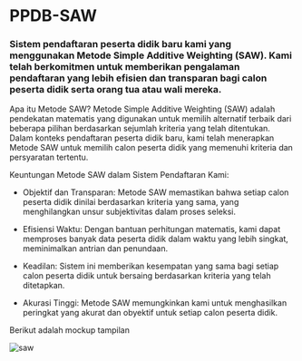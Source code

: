 # PPDB-SAW

### Sistem pendaftaran peserta didik baru kami yang menggunakan Metode Simple Additive Weighting (SAW). Kami telah berkomitmen untuk memberikan pengalaman pendaftaran yang lebih efisien dan transparan bagi calon peserta didik serta orang tua atau wali mereka.

Apa itu Metode SAW? Metode Simple Additive Weighting (SAW) adalah pendekatan matematis yang digunakan untuk memilih alternatif terbaik dari beberapa pilihan berdasarkan sejumlah kriteria yang telah ditentukan. Dalam konteks pendaftaran peserta didik baru, kami telah menerapkan Metode SAW untuk memilih calon peserta didik yang memenuhi kriteria dan persyaratan tertentu.

Keuntungan Metode SAW dalam Sistem Pendaftaran Kami:

* Objektif dan Transparan: Metode SAW memastikan bahwa setiap calon peserta didik dinilai berdasarkan kriteria yang sama, yang menghilangkan unsur subjektivitas dalam proses seleksi.

* Efisiensi Waktu: Dengan bantuan perhitungan matematis, kami dapat memproses banyak data peserta didik dalam waktu yang lebih singkat, meminimalkan antrian dan penundaan.

* Keadilan: Sistem ini memberikan kesempatan yang sama bagi setiap calon peserta didik untuk bersaing berdasarkan kriteria yang telah ditetapkan.

* Akurasi Tinggi: Metode SAW memungkinkan kami untuk menghasilkan peringkat yang akurat dan obyektif untuk setiap calon peserta didik.

Berikut adalah mockup tampilan


  ![saw](https://github.com/bagusrizkisetiawan/PPDB-SAW/assets/117562577/41e29463-268b-4f1c-bccd-cfc45c8bae03)
